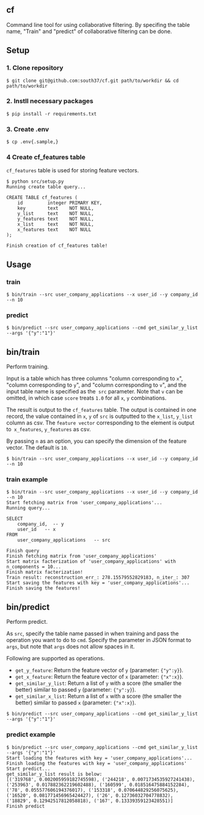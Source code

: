 ## cf
Command line tool for using collaborative filtering.
By specifing the table name, "Train" and "predict" of collaborative filtering can be done.

## Setup
### 1. Clone repository

```
$ git clone git@github.com:south37/cf.git path/to/workdir && cd path/to/workdir
```

### 2. Instll necessary packages

```
$ pip install -r requirements.txt
```

### 3. Create .env

```
$ cp .env{.sample,}
```

### 4 Create cf_features table
`cf_features` table is used for storing feature vectors.

```
$ python src/setup.py
Running create table query...

CREATE TABLE cf_features (
    id         integer PRIMARY KEY,
    key        text    NOT NULL,
    y_list     text    NOT NULL,
    y_features text    NOT NULL,
    x_list     text    NOT NULL,
    x_features text    NOT NULL
);

Finish creation of cf_features table!
```


## Usage

### train

```
$ bin/train --src user_company_applications --x user_id --y company_id --n 10
```

### predict

```
$ bin/predict --src user_company_applications --cmd get_similar_y_list --args '{"y":"1"}'
```

## bin/train
Perform training.

Input is a table which has three columns "column corresponding to `x`", "column corresponding to `y`", and "column corresponding to `v`", and the input table name is specified as the` src` parameter.
Note that `v` can be omitted, in which case `score` treats `1.0` for all `x`, `y` combinations.

The result is output to the `cf_features` table. The output is contained in one record, the value contained in `x`, `y` of `src` is outputted to the `x_list`, `y_list` column as csv. The `feature vector` corresponding to the element is output to` x_features`, `y_features` as csv.

By passing `n` as an option, you can specify the dimension of the feature vector. The default is `10`.

```
$ bin/train --src user_company_applications --x user_id --y company_id --n 10
```

### train example

```
$ bin/train --src user_company_applications --x user_id --y company_id --n 10
Start fetching matrix from 'user_company_applications'...
Running query...

SELECT
    company_id,  -- y
    user_id   -- x
FROM
    user_company_applications   -- src

Finish query
Finish fetching matrix from 'user_company_applications'
Start matrix facterization of 'user_company_applications' with n_components = 10...
Finish matrix facterization!
Train result: reconstruction_err_: 278.15579552829183, n_iter_: 307
Start saving the features with key = 'user_company_applications'...
Finish saving the features!
```

## bin/predict
Perform predict.

As `src`, specify the table name passed in when training and pass the operation you want to do to `cmd`. Specify the parameter in JSON format to `args`, but note that `args` does not allow spaces in it.

Following are supported as operations.

- `get_y_feature`: Return the feature vector of `y` (parameter: `{"y":y}`).
- `get_x_feature`: Return the feature vector of `x` (parameter: `{"x":x}`).
- `get_similar_y_list`: Return a list of `y` with a score (the smaller the better) similar to passed `y` (parameter: `{"y":y}`).
- `get_similar_x_list`: Return a list of `x` with a score (the smaller the better) similar to passed `x` (parameter: `{"x":x}`).

```
$ bin/predict --src user_company_applications --cmd get_similar_y_list --args '{"y":"1"}'
```

### predict example

```
$ bin/predict --src user_company_applications --cmd get_similar_y_list --args '{"y":"1"}'
Start loading the features with key = 'user_company_applications'...
Finish loading the features with key = 'user_company_applications'
Start predict...
get_similar_y_list result is below:
[('319768', 0.002005959182745598), ('244218', 0.0071734535927241438), ('253963', 0.017882362219602488), ('160599', 0.018516475884152284), ('78', 0.055577606194376017), ('153318', 0.070644829256075625), ('16520', 0.081771456965424427), ('26', 0.12736032704778832), ('18829', 0.12942517812058818), ('167', 0.13339359123428551)]
Finish predict
```
